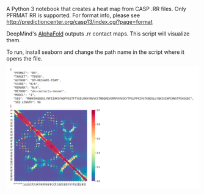 A Python 3 notebook that creates a heat map from CASP .RR files. Only PFRMAT RR is supported. For format info, please see http://predictioncenter.org/casp13/index.cgi?page=format

DeepMind's [AlphaFold](https://github.com/deepmind/deepmind-research/tree/master/alphafold_casp13) outputs .rr contact maps. This script will visualize them.

To run, install seaborn and change the path name in the script where it opens the file.

![image](https://github.com/AmirUCR/casp_rr_contact_mapper/blob/master/ss.png "Screenshot")

